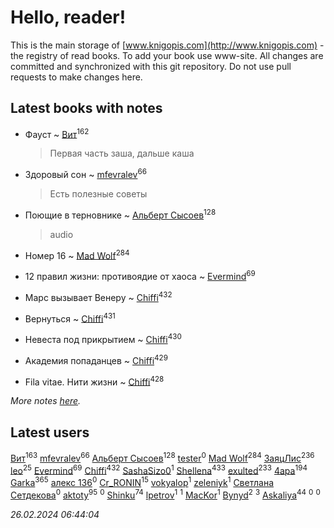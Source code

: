 # Hello, reader!
This is the main storage of [www.knigopis.com](http://www.knigopis.com) - the registry of read books.
To add your book use www-site. All changes are committed and synchronized with this git repository.
Do not use pull requests to make changes here.


## Latest books with notes
* Фауст ~ [Вит](users/300/300273923-vkontakte)<sup>162</sup>
    > Первая часть заша, дальше каша

* Здоровый сон ~ [mfevralev](users/140/140966150-vkontakte)<sup>66</sup>
    > Есть полезные советы

* Поющие в терновнике ~ [Альберт Сысоев](users/474/47446642-vkontakte)<sup>128</sup>
    > audio

* Номер 16 ~ [Mad Wolf](users/947/94738840-vkontakte)<sup>284</sup>

* 12 правил жизни: противоядие от хаоса ~ [Evermind](users/302/302928912-vkontakte)<sup>69</sup>

* Марс вызывает Венеру ~ [Chiffi](users/105/105831994080785626680-google)<sup>432</sup>

* Вернуться ~ [Chiffi](users/105/105831994080785626680-google)<sup>431</sup>

* Невеста под прикрытием ~ [Chiffi](users/105/105831994080785626680-google)<sup>430</sup>

* Академия попаданцев ~ [Chiffi](users/105/105831994080785626680-google)<sup>429</sup>

* Fila vitae. Нити жизни ~ [Chiffi](users/105/105831994080785626680-google)<sup>428</sup>


_More notes [here](latest_books_with_notes.md)._


## Latest users
[Вит](users/300/300273923-vkontakte)<sup>163</sup> 
[mfevralev](users/140/140966150-vkontakte)<sup>66</sup> 
[Альберт Сысоев](users/474/47446642-vkontakte)<sup>128</sup> 
[tester](users/116/116424012935321035501-google)<sup>0</sup> 
[Mad Wolf](users/947/94738840-vkontakte)<sup>284</sup> 
[ЗаяцЛис](users/112/112388384595246311466-google)<sup>236</sup> 
[leo](users/106/106915386474260202605-google)<sup>25</sup> 
[Evermind](users/302/302928912-vkontakte)<sup>69</sup> 
[Chiffi](users/105/105831994080785626680-google)<sup>432</sup> 
[SashaSizo0](users/117/117932212421048968285-google)<sup>1</sup> 
[Shellena](users/134/13413591548892934957-mailru)<sup>433</sup> 
[exulted](users/100/100599204551896265722-google)<sup>233</sup> 
[4apa](users/117/117392596378069249667-google)<sup>194</sup> 
[Garka](users/115/115753719718250012620-google)<sup>365</sup> 
[алекс 136](users/184/18475011-vkontakte)<sup>0</sup> 
[Cr_RONIN](users/112/112090473416384685204-google)<sup>15</sup> 
[vokyalop](users/320/32096418-yandex)<sup>1</sup> 
[zeleniyk](users/196/19644235-vkontakte)<sup>1</sup> 
[Светлана Сетдекова](users/158/15877369199589457581-mailru)<sup>0</sup> 
[aktoty](users/275/275766107-vkontakte)<sup>95</sup> 
[](users/113/113821158776347521407-google)<sup>0</sup> 
[Shinku](users/109/109176126475581739292-google)<sup>74</sup> 
[lpetrov](users/117/117840259784706659154-google)<sup>1</sup> 
[](users/103/103456291402547350560-google)<sup>1</sup> 
[MacKor](users/110/110996617505160240010-google)<sup>1</sup> 
[Bynyd](users/114/114466008310968989620-google)<sup>2</sup> 
[](users/115/115095777313809768381-google)<sup>3</sup> 
[Askaliya](users/326/326783541-vkontakte)<sup>44</sup> 
[](users/150/15053407-yandex)<sup>0</sup> 
[](users/116/116467737249031140129-google)<sup>0</sup> 


_26.02.2024 06:44:04_
